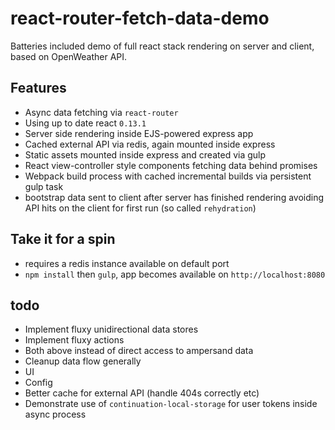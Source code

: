 # react-router-fetch-data-demo

Batteries included demo of full react stack rendering on server and client, based on OpenWeather API. 

## Features

- Async data fetching via `react-router`
- Using up to date react `0.13.1`
- Server side rendering inside EJS-powered express app
- Cached external API via redis, again mounted inside express
- Static assets mounted inside express and created via gulp
- React view-controller style components fetching data behind promises
- Webpack build process with cached incremental builds via persistent gulp task
- bootstrap data sent to client after server has finished rendering avoiding API hits on the client for first run (so called `rehydration`)

## Take it for a spin

- requires a redis instance available on default port
- `npm install` then `gulp`, app becomes available on `http://localhost:8080`

## todo

- Implement fluxy unidirectional data stores
- Implement fluxy actions 
- Both above instead of direct access to ampersand data
- Cleanup data flow generally
- UI 
- Config
- Better cache for external API (handle 404s correctly etc)
- Demonstrate use of `continuation-local-storage` for user tokens inside async process

